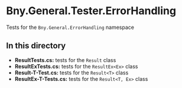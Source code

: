 ﻿# Bny.General.Tester.ErrorHandling
Tests for the `Bny.General.ErrorHandling` namespace

## In this directory
- **ResultTests.cs:** tests for the `Result` class
- **ResultExTests.cs:** tests for the `ResultEx<Ex>` class
- **Result-T-Test.cs:** tests for the `Result<T>` class
- **ResultEx-T-Tests.cs:** tests for the `Result<T, Ex>` class